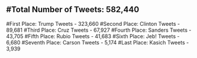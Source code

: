 #Total Number of Tweets: 582,440 
---
#First Place: Trump Tweets - 323,660
#Second Place: Clinton Tweets - 89,681
#Third Place: Cruz Tweets - 67,927
#Fourth Place: Sanders Tweets - 43,705
#Fifth Place: Rubio Tweets - 41,683
#Sixth Place: Jeb! Tweets - 6,680
#Seventh Place: Carson Tweets - 5,174
#Last Place: Kasich Tweets - 3,939
